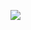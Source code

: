 ![](https://www.plantuml.com/plantuml/png/dP4nIiP048NxFSKmfP32ra82Uf45WmGIXUpQQoAnCurOs7c3e0OrniqLtjp8sI1MGVB_rR3lpNnlXasTjvM_AWlZSrzaT59Ovp97fxazhsnfp28GdX3a6Xzo8xKqU44lTxyMunbpT10m4aOjame1xogsyeXF_kjiyIst2sb27qtf2BC-mygWtBCnl9RCVC2K79EM3UbqHAeC2XdmYY_fyAQG1xDXb0-PBfCa1ks-_B-xxuVKKxIxZanCqkWH9iqkpkBt_G00)
